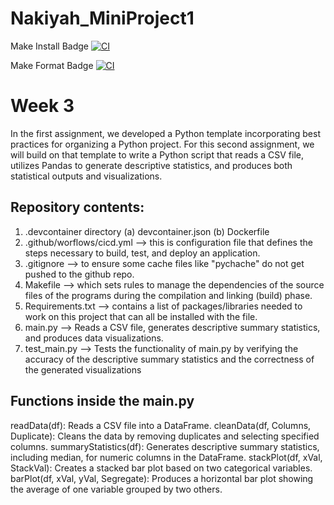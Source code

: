 # Nakiyah_MiniProject1

Make Install Badge
[![CI](https://github.com/nogibjj/Nakiyah_MiniProject1/actions/workflows/cicd.yml/badge.svg)](https://github.com/nogibjj/Nakiyah_MiniProject1/actions/workflows/cicd.yml)

Make Format Badge
[![CI](https://github.com/nogibjj/Nakiyah_MiniProject1/actions/workflows/cicd.yml/badge.svg)](https://github.com/nogibjj/Nakiyah_MiniProject1/actions/workflows/cicd.yml)


# Week 3

In the first assignment, we developed a Python template incorporating best practices for organizing a Python project. For this second assignment, we will build on that template to write a Python script that reads a CSV file, utilizes Pandas to generate descriptive statistics, and produces both statistical outputs and visualizations.

## Repository contents:
1. .devcontainer directory (a) devcontainer.json (b) Dockerfile
2. .github/worflows/cicd.yml --> this is configuration file that defines the steps necessary to build, test, and deploy an application.
3. .gitignore --> to ensure some cache files like "pychache" do not get pushed to the github repo.
4. Makefile --> which sets rules to manage the dependencies of the source files of the programs during the compilation and linking (build) phase.
5. Requirements.txt --> contains a list of packages/libraries needed to work on this project that can all be installed with the file.
6. main.py --> Reads a CSV file, generates descriptive summary statistics, and produces data visualizations.
7. test_main.py --> Tests the functionality of main.py by verifying the accuracy of the descriptive summary statistics and the correctness of the generated visualizations

## Functions inside the main.py
readData(df): Reads a CSV file into a DataFrame.
cleanData(df, Columns, Duplicate): Cleans the data by removing duplicates and selecting specified columns.
summaryStatistics(df): Generates descriptive summary statistics, including median, for numeric columns in the DataFrame.
stackPlot(df, xVal, StackVal): Creates a stacked bar plot based on two categorical variables.
barPlot(df, xVal, yVal, Segregate): Produces a horizontal bar plot showing the average of one variable grouped by two others.